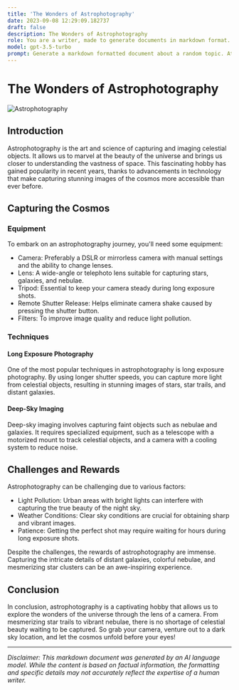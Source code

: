 ```yaml
---
title: 'The Wonders of Astrophotography'
date: 2023-09-08 12:29:09.182737
draft: false
description: The Wonders of Astrophotography
role: You are a writer, made to generate documents in markdown format. It is very important that all of the documents you generate are in valid markdown format.
model: gpt-3.5-turbo
prompt: Generate a markdown formatted document about a random topic. At the bottom, include a disclaimer explaining that the document was generated by you. The first line of the document should be the title. Make sure that the entire document is in proper markdown format, using a mix of various tags to make the document visually appealing.
---
```


# The Wonders of Astrophotography

![Astrophotography](https://www.example.com/astrophotography.jpg)

## Introduction

Astrophotography is the art and science of capturing and imaging celestial objects. It allows us to marvel at the beauty of the universe and brings us closer to understanding the vastness of space. This fascinating hobby has gained popularity in recent years, thanks to advancements in technology that make capturing stunning images of the cosmos more accessible than ever before.

## Capturing the Cosmos

### Equipment

To embark on an astrophotography journey, you'll need some equipment:

- Camera: Preferably a DSLR or mirrorless camera with manual settings and the ability to change lenses.
- Lens: A wide-angle or telephoto lens suitable for capturing stars, galaxies, and nebulae.
- Tripod: Essential to keep your camera steady during long exposure shots.
- Remote Shutter Release: Helps eliminate camera shake caused by pressing the shutter button.
- Filters: To improve image quality and reduce light pollution.

### Techniques

#### Long Exposure Photography

One of the most popular techniques in astrophotography is long exposure photography. By using longer shutter speeds, you can capture more light from celestial objects, resulting in stunning images of stars, star trails, and distant galaxies.

#### Deep-Sky Imaging

Deep-sky imaging involves capturing faint objects such as nebulae and galaxies. It requires specialized equipment, such as a telescope with a motorized mount to track celestial objects, and a camera with a cooling system to reduce noise.

## Challenges and Rewards

Astrophotography can be challenging due to various factors:

- Light Pollution: Urban areas with bright lights can interfere with capturing the true beauty of the night sky.
- Weather Conditions: Clear sky conditions are crucial for obtaining sharp and vibrant images.
- Patience: Getting the perfect shot may require waiting for hours during long exposure shots.

Despite the challenges, the rewards of astrophotography are immense. Capturing the intricate details of distant galaxies, colorful nebulae, and mesmerizing star clusters can be an awe-inspiring experience.

## Conclusion

In conclusion, astrophotography is a captivating hobby that allows us to explore the wonders of the universe through the lens of a camera. From mesmerizing star trails to vibrant nebulae, there is no shortage of celestial beauty waiting to be captured. So grab your camera, venture out to a dark sky location, and let the cosmos unfold before your eyes!

---

*Disclaimer: This markdown document was generated by an AI language model. While the content is based on factual information, the formatting and specific details may not accurately reflect the expertise of a human writer.*